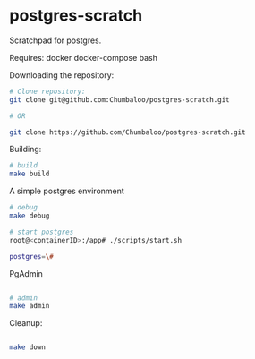 # postgres-scratch
Scratchpad for postgres.

Requires:
docker
docker-compose
bash

Downloading the repository:

```bash
# Clone repository:
git clone git@github.com:Chumbaloo/postgres-scratch.git

# OR

git clone https://github.com/Chumbaloo/postgres-scratch.git
```

Building:

```bash
# build
make build
```

A simple postgres environment

```bash
# debug
make debug

# start postgres
root@<containerID>:/app# ./scripts/start.sh

postgres=\#  

```

PgAdmin

```bash

# admin
make admin

```



Cleanup:

```bash

make down

```





